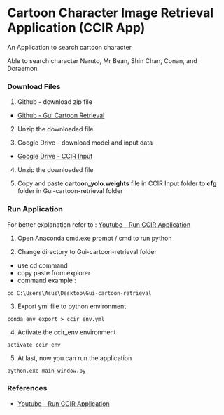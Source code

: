 # Cartoon Character Image Retrieval Application (CCIR App)

An Application to search cartoon character

Able to search character Naruto, Mr Bean, Shin Chan, Conan, and Doraemon


### Download Files

1. Github - download zip file
- [Github - Gui Cartoon Retrieval](https://github.com/syaz131/Gui-cartoon-retrieval)

2. Unzip the downloaded file

3. Google Drive - download model and input data
- [Google Drive - CCIR Input](https://drive.google.com/drive/folders/1cszh6-b40UdTkNgZFnlYyLk8F1O3vx1Y?usp=sharing)

4. Unzip the downloaded file

5. Copy and paste **cartoon_yolo.weights** file in CCIR Input folder to **cfg** folder in Gui-cartoon-retrieval folder


### Run Application
For better explanation refer to :
[Youtube - Run CCIR Application](https://www.youtube.com/watch?v=SrgViXj0zMU&ab_channel=InternetNiel-net)

1. Open Anaconda cmd.exe prompt / cmd to run python

2. Change directory to Gui-cartoon-retrieval folder
- use cd command 
- copy paste from explorer
- command example : 
```
cd C:\Users\Asus\Desktop\Gui-cartoon-retrieval
```

3. Export yml file to python environment
```
conda env export > ccir_env.yml
```

4. Activate the ccir_env environment
```
activate ccir_env
```

5. At last, now you can run the application
```
python.exe main_window.py
```

### References
- [Youtube - Run CCIR Application](https://www.youtube.com/watch?v=SrgViXj0zMU&ab_channel=InternetNiel-net)
